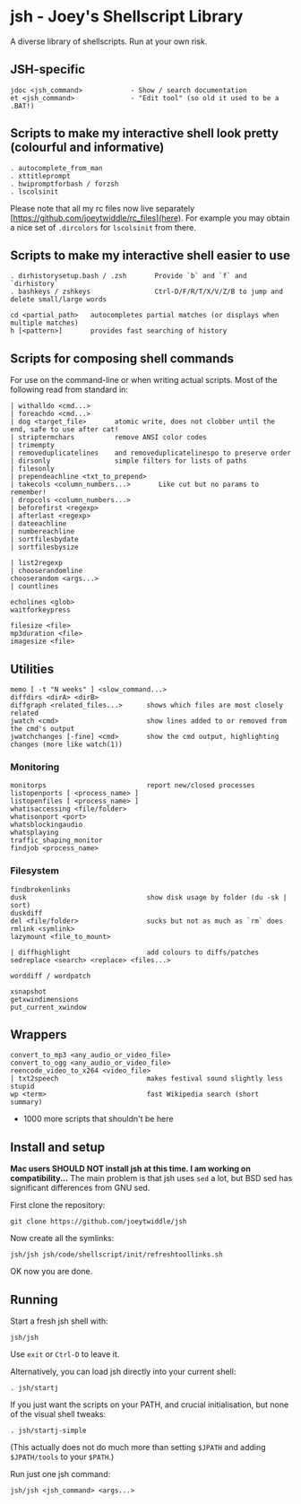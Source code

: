 # jsh - Joey's Shellscript Library

A diverse library of shellscripts.  Run at your own risk.

## JSH-specific

    jdoc <jsh_command>            - Show / search documentation
    et <jsh_command>              - "Edit tool" (so old it used to be a .BAT!)

## Scripts to make my interactive shell look pretty (colourful and informative)

    . autocomplete_from_man
    . xttitleprompt
    . hwipromptforbash / forzsh
    . lscolsinit

Please note that all my rc files now live separately [https://github.com/joeytwiddle/rc_files](here).  For example you may obtain a nice set of `.dircolors` for `lscolsinit` from there.

## Scripts to make my interactive shell easier to use

    . dirhistorysetup.bash / .zsh       Provide `b` and `f` and `dirhistory`
    . bashkeys / zshkeys                Ctrl-D/F/R/T/X/V/Z/B to jump and delete small/large words

    cd <partial_path>   autocompletes partial matches (or displays when multiple matches)
    h [<pattern>]       provides fast searching of history

## Scripts for composing shell commands

For use on the command-line or when writing actual scripts.  Most of the following read from standard in:

    | withalldo <cmd...>
    | foreachdo <cmd...>
    | dog <target_file>       atomic write, does not clobber until the end, safe to use after cat!
    | striptermchars          remove ANSI color codes
    | trimempty
    | removeduplicatelines    and removeduplicatelinespo to preserve order
    | dirsonly                simple filters for lists of paths
    | filesonly
    | prependeachline <txt_to_prepend>
    | takecols <column_numbers...>       Like cut but no params to remember!
    | dropcols <column_numbers...>
    | beforefirst <regexp>
    | afterlast <regexp>
    | dateeachline
    | numbereachline
    | sortfilesbydate
    | sortfilesbysize

    | list2regexp
    | chooserandomline
    chooserandom <args...>
    | countlines

    echolines <glob>
    waitforkeypress

    filesize <file>
    mp3duration <file>
    imagesize <file>

## Utilities

    memo [ -t "N weeks" ] <slow_command...>
    diffdirs <dirA> <dirB>
    diffgraph <related_files...>      shows which files are most closely related
    jwatch <cmd>                      show lines added to or removed from the cmd's output
    jwatchchanges [-fine] <cmd>       show the cmd output, highlighting changes (more like watch(1))

### Monitoring

    monitorps                         report new/closed processes
    listopenports [ <process_name> ]
    listopenfiles [ <process_name> ]
    whatisaccessing <file/folder>
    whatisonport <port>
    whatsblockingaudio
    whatsplaying
    traffic_shaping_monitor
    findjob <process_name>

### Filesystem

    findbrokenlinks
    dusk                              show disk usage by folder (du -sk | sort)
    duskdiff
    del <file/folder>                 sucks but not as much as `rm` does
    rmlink <symlink>
    lazymount <file_to_mount>

    | diffhighlight                   add colours to diffs/patches
    sedreplace <search> <replace> <files...>

    worddiff / wordpatch

    xsnapshot
    getxwindimensions
    put_current_xwindow

## Wrappers

    convert_to_mp3 <any_audio_or_video_file>
    convert_to_ogg <any_audio_or_video_file>
    reencode_video_to_x264 <video_file>
    | txt2speech                      makes festival sound slightly less stupid
    wp <term>                         fast Wikipedia search (short summary)

- 1000 more scripts that shouldn't be here

## Install and setup

**Mac users SHOULD NOT install jsh at this time.  I am working on compatibility...**  The main problem is that jsh uses `sed` a lot, but BSD sed has significant differences from GNU sed.

First clone the repository:

    git clone https://github.com/joeytwiddle/jsh

Now create all the symlinks:

    jsh/jsh jsh/code/shellscript/init/refreshtoollinks.sh

OK now you are done.

## Running

Start a fresh jsh shell with:

    jsh/jsh

Use `exit` or `Ctrl-D` to leave it.

Alternatively, you can load jsh directly into your current shell:

    . jsh/startj

If you just want the scripts on your PATH, and crucial initialisation, but none of the visual shell tweaks:

    . jsh/startj-simple

(This actually does not do much more than setting `$JPATH` and adding `$JPATH/tools` to your `$PATH`.)

Run just one jsh command:

    jsh/jsh <jsh_command> <args...>

